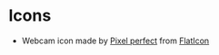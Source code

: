 # Icons

* Webcam icon made by [Pixel perfect](https://www.flaticon.com/authors/pixel-perfect) from [FlatIcon](http://www.flaticon.com/)